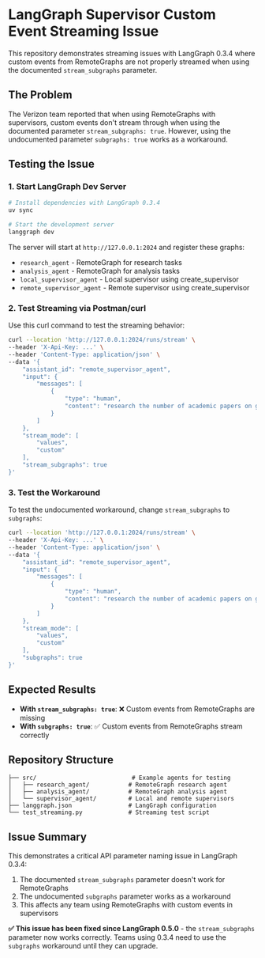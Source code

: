 # LangGraph Supervisor Custom Event Streaming Issue

This repository demonstrates streaming issues with LangGraph 0.3.4 where custom events from RemoteGraphs are not properly streamed when using the documented `stream_subgraphs` parameter.

## The Problem

The Verizon team reported that when using RemoteGraphs with supervisors, custom events don't stream through when using the documented parameter `stream_subgraphs: true`. However, using the undocumented parameter `subgraphs: true` works as a workaround.

## Testing the Issue

### 1. Start LangGraph Dev Server

```bash
# Install dependencies with LangGraph 0.3.4
uv sync

# Start the development server
langgraph dev
```

The server will start at `http://127.0.0.1:2024` and register these graphs:
- `research_agent` - RemoteGraph for research tasks
- `analysis_agent` - RemoteGraph for analysis tasks  
- `local_supervisor_agent` - Local supervisor using create_supervisor
- `remote_supervisor_agent` - Remote supervisor using create_supervisor

### 2. Test Streaming via Postman/curl

Use this curl command to test the streaming behavior:

```bash
curl --location 'http://127.0.0.1:2024/runs/stream' \
--header 'X-Api-Key: ...' \
--header 'Content-Type: application/json' \
--data '{
    "assistant_id": "remote_supervisor_agent",
    "input": {
        "messages": [
            {
                "type": "human",
                "content": "research the number of academic papers on gaming"
            }
        ]
    },
    "stream_mode": [
        "values",
        "custom"
    ],
    "stream_subgraphs": true
}'
```

### 3. Test the Workaround

To test the undocumented workaround, change `stream_subgraphs` to `subgraphs`:

```bash
curl --location 'http://127.0.0.1:2024/runs/stream' \
--header 'X-Api-Key: ...' \
--header 'Content-Type: application/json' \
--data '{
    "assistant_id": "remote_supervisor_agent",
    "input": {
        "messages": [
            {
                "type": "human",
                "content": "research the number of academic papers on gaming"
            }
        ]
    },
    "stream_mode": [
        "values",
        "custom"
    ],
    "subgraphs": true
}'
```

## Expected Results

- **With `stream_subgraphs: true`**: ❌ Custom events from RemoteGraphs are missing
- **With `subgraphs: true`**: ✅ Custom events from RemoteGraphs stream correctly

## Repository Structure

```
├── src/                           # Example agents for testing
│   ├── research_agent/           # RemoteGraph research agent
│   ├── analysis_agent/           # RemoteGraph analysis agent
│   └── supervisor_agent/         # Local and remote supervisors
├── langgraph.json                # LangGraph configuration
└── test_streaming.py             # Streaming test script
```

## Issue Summary

This demonstrates a critical API parameter naming issue in LangGraph 0.3.4:
1. The documented `stream_subgraphs` parameter doesn't work for RemoteGraphs
2. The undocumented `subgraphs` parameter works as a workaround
3. This affects any team using RemoteGraphs with custom events in supervisors

**✅ This issue has been fixed since LangGraph 0.5.0** - the `stream_subgraphs` parameter now works correctly. Teams using 0.3.4 need to use the `subgraphs` workaround until they can upgrade.
